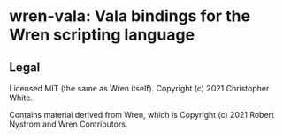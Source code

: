 # wren-vala: Vala bindings for the Wren scripting language

## Legal

Licensed MIT (the same as Wren itself).
Copyright (c) 2021 Christopher White.

Contains material derived from Wren, which is
Copyright (c) 2021 Robert Nystrom and Wren Contributors.

